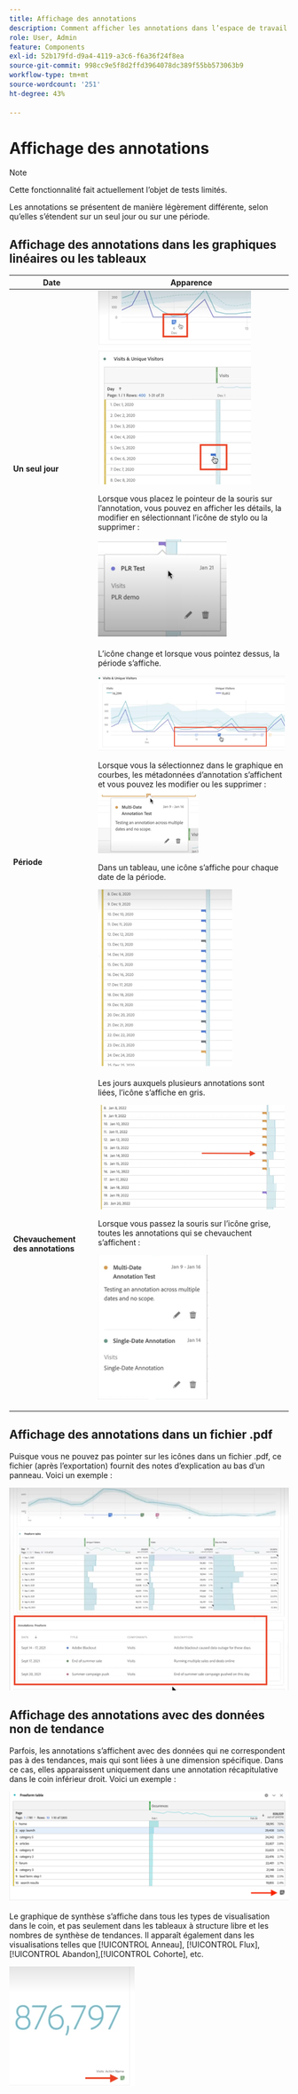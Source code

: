 ```yaml
---
title: Affichage des annotations
description: Comment afficher les annotations dans l’espace de travail.
role: User, Admin
feature: Components
exl-id: 52b179fd-d9a4-4119-a3c6-f6a36f24f8ea
source-git-commit: 998cc9e5f8d2ffd3964078dc389f55bb573063b9
workflow-type: tm+mt
source-wordcount: '251'
ht-degree: 43%

---
```


# Affichage des annotations

>[!NOTE]
>
>Cette fonctionnalité fait actuellement l’objet de tests limités.

Les annotations se présentent de manière légèrement différente, selon qu’elles s’étendent sur un seul jour ou sur une période.

## Affichage des annotations dans les graphiques linéaires ou les tableaux

| Date | Apparence |
| --- | --- |
| **Un seul jour** | ![](assets/single-day.png)<p>Lorsque vous placez le pointeur de la souris sur l’annotation, vous pouvez en afficher les détails, la modifier en sélectionnant l’icône de stylo ou la supprimer :<p> ![](assets/hover.png) |
| **Période** | L’icône change et lorsque vous pointez dessus, la période s’affiche.<p>![](assets/multi-day.png)<p>Lorsque vous la sélectionnez dans le graphique en courbes, les métadonnées d’annotation s’affichent et vous pouvez les modifier ou les supprimer :![](assets/multi-hover.png)<p>Dans un tableau, une icône s’affiche pour chaque date de la période.<p>![](assets/multi-day-table.png) |
| **Chevauchement des annotations** | Les jours auxquels plusieurs annotations sont liées, l’icône s’affiche en gris.<p>![](assets/grey.png)<p>Lorsque vous passez la souris sur l’icône grise, toutes les annotations qui se chevauchent s’affichent :<p>![](assets/overlap.png) |

## Affichage des annotations dans un fichier .pdf

Puisque vous ne pouvez pas pointer sur les icônes dans un fichier .pdf, ce fichier (après l’exportation) fournit des notes d’explication au bas d’un panneau. Voici un exemple :

![](assets/ann-pdf.png)

## Affichage des annotations avec des données non de tendance

Parfois, les annotations s’affichent avec des données qui ne correspondent pas à des tendances, mais qui sont liées à une dimension spécifique. Dans ce cas, elles apparaissent uniquement dans une annotation récapitulative dans le coin inférieur droit. Voici un exemple :

![](assets/non-date.png)

Le graphique de synthèse s’affiche dans tous les types de visualisation dans le coin, et pas seulement dans les tableaux à structure libre et les nombres de synthèse de tendances. Il apparaît également dans les visualisations telles que [!UICONTROL Anneau], [!UICONTROL Flux],[!UICONTROL Abandon],[!UICONTROL Cohorte], etc.

![](assets/ann-summary.png)